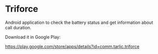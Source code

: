 # Triforce
Android application to check the battery status and get information about call duration.

Download it in Google Play:

https://play.google.com/store/apps/details?id=comm.tarlic.triforce
